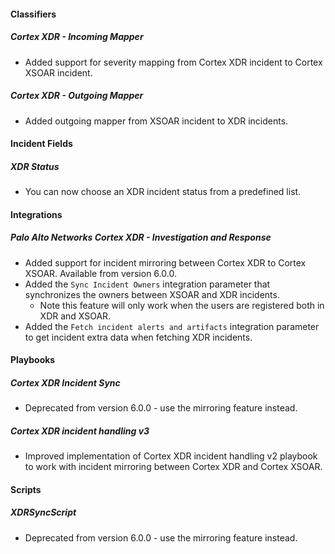 
#### Classifiers
##### Cortex XDR - Incoming Mapper
- Added support for severity mapping from Cortex XDR incident to Cortex XSOAR incident.
##### Cortex XDR - Outgoing Mapper
- Added outgoing mapper from XSOAR incident to XDR incidents.

#### Incident Fields
##### XDR Status
- You can now choose an XDR incident status from a predefined list.

#### Integrations
##### Palo Alto Networks Cortex XDR - Investigation and Response
- Added support for incident mirroring between Cortex XDR to Cortex XSOAR. Available from version 6.0.0.
- Added the `Sync Incident Owners` integration parameter that synchronizes the owners between XSOAR and XDR incidents. 
    * Note this feature will only work when the users are registered both in XDR and XSOAR.
- Added the `Fetch incident alerts and artifacts` integration parameter to get incident extra data when 
fetching XDR incidents.

#### Playbooks
##### Cortex XDR Incident Sync
- Deprecated from version 6.0.0 - use the mirroring feature instead.
##### Cortex XDR incident handling v3
- Improved implementation of Cortex XDR incident handling v2 playbook to work with incident mirroring between Cortex XDR and Cortex XSOAR.

#### Scripts
##### XDRSyncScript
- Deprecated from version 6.0.0 - use the mirroring feature instead.
